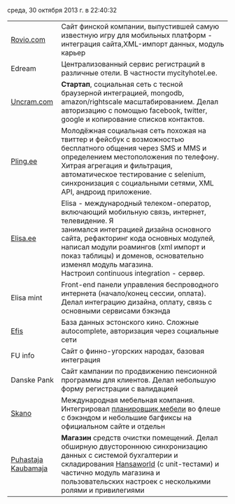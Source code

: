 среда, 30 октября 2013 г. в 22:40:32

|   |   |
|---|---|
|[Rovio.com](http://rovio.com/)|Сайт финской компании, выпустившей самую известную игру для мобильных платформ - интеграция сайта,XML-импорт данных, модуль карьер|
|Edream|Централизованный сервис регистраций в различные отели. В частности mycityhotel.ee.|
|[Uncram.com](http://kurapov.name/content/://uncream.com)|**Стартап**, социальная сеть с тесной браузерной интеграцией, mongodb, amazon/rightscale масштабированием. Делал авторизацию с помощью facebook, twitter, google и копирование списков контактов.|
|[Pling.ee](http://pling.ee/)|Молодёжная социальная сеть похожая на твиттер и фейсбук с возможностью бесплатного общения через SMS и MMS и определением местоположения по телефону. Хитрая агрегация и фильтрация, автоматическое тестирование с selenium, синхронизация с социальными сетями, XML API, андроид приложение.|
|[Elisa.ee](http://elisa.ee/)|Elisa - международный телеком-оператор, включающий мобильную связь, интернет, телевидение. Я занимался интеграцией дизайна основного сайта, рефакторинг кода основных модулей, написал модули роамингов (xml импорт и показ таблицы) и доменов, основательно изменял модуль магазина. Настроил continuous integration - сервер.|
|Elisa mint|Front-end панели управления беспроводного интернета (начало/конец сессии, оплата). Делал интеграцию дизайна, оплату, связь с основными сервисами бэкэнда|
|[Efis](http://efis.ee/)|База данных эстонского кино. Сложные autocomplete, авторизация через социальные сети|
|FU info|Сайт о финно-угорских народах, базовая интеграция|
|Danske Pank|Сайт кампании по продвижению пенсионной программы для клиентов. Делал небольшую форму регистрации с валидацией|
|[Skano](http://skano.ee/)|Международная мебельная компания. Интегрировал [планировщик мебели](http://www.skano.com/3D/) во флеше с бэкэндом и небольшие багфиксы на официальном сайте и отдельн|
|[Puhastaja Kaubamaja](http://www.puhastajakaubamaja.ee/)|**Магазин** средств очистки помещений. Делал обширную двустороннюю синхронизацию данных с системой бухгалтерии и складирования [Hansaworld](http://www.excellent.ee/) (с unit-тестами) и частично модуль магазина и пользовательских настроек с несколькими ролями и привилегиями|
